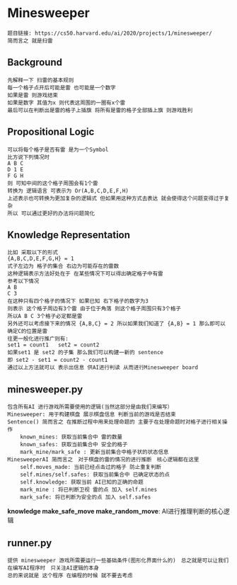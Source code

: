 # Minesweeper
    题目链接: https://cs50.harvard.edu/ai/2020/projects/1/minesweeper/
    简而言之 就是扫雷
## Background 
    先解释一下 扫雷的基本规则 
    每一个格子点开后可能是雷 也可能是一个数字 
    如果是雷 则游戏结束
    如果是数字 其值为x 则代表这周围的一圈有x个雷
    最后可以在判断出是雷的格子上插旗 将所有是雷的格子全部插上旗 则游戏胜利
## Propositional Logic
    可以将每个格子是否有雷 是为一个Symbol
    比方说下列情况时
    A B C 
    D 1 E
    F G H
    则 可知中间的这个格子周围会有1个雷
    转换为 逻辑语言 可表示为 Or(A,B,C,D,E,F,H)
    上述表示也可转换为更加复杂的逻辑式 但如果用这种方式去表达 就会使得这个问题变得过于复杂
    所以 可以通过更好的办法将问题简化
## Knowledge Representation
    比如 采取以下的形式
    {A,B,C,D,E,F,G,H} = 1
    式子左边为 格子的集合 右边为可能存在的雷数
    这种逻辑表示方法好处在于 在某些情况下可以得出确定格子中有雷
    参考以下情况
    A B
    C 3
    在这种只有四个格子的情况下 如果已知 右下格子的数字为3 
    则表示 这个格子周边有3个雷 由于位于角落 则这个格子周围只有3个格子
    所以A B C 3个格子必定都是雷
    另外还可以考虑接下来的情况 {A,B,C} = 2 所以如果我们知道了 {A,B} = 1 那么即可以确定C的位置是雷
    往更一般化进行推广则有:
    set1 = count1   set2 = count2
    如果set1 是 set2 的子集 那么我们可以构建一新的 sentence
    即 set2 - set1 = count2 - count1
    通过以上方法就可以 表示出信息 供AI进行判读 从而进行Minesweeper board 

## minesweeper.py
    包含所有AI 进行游戏所需要使用的逻辑(当然这部分是由我们来编写）
    Minesweeper: 用于构建棋盘 展示棋盘信息 判断当前的游戏是否结束
    Sentence() 简而言之 在推断过程中用来处理命题的 主要于在处理命题时对格子进行相关操作
        known_mines: 获取当前集合中 雷的数量 
        known_safes: 获取当前集合中 安全的格子 
        mark_mine/mark_safe : 更新当前集合中格子状的状态信息 
    MinesweeperAI 简而言之　对于棋盘的雷的情况的进行推断　核心逻辑都在这里　
        self.moves_made: 当前已经点击过的格子 防止重复判断 
        self.mines/self.safes: 获取当前集合中 已确定状态的点
        self.knowledge: 获取当前 AI已知的正确的命题 
        mark_mine : 将已判断卫视 雷的点 加入 self.mines
        mark_safe: 将已判断为安全的点 加入 self.safes
**knowledge make_safe_move make_random_move**: AI进行推理判断的核心逻辑

## runner.py
    提供 minesweeper 游戏所需要运行一些基础条件(图形化界面什么的)　总之就是可以让我们在编写AI程序时　只关注AI逻辑的本身　
    总的来说就是 这个程序 在编程的时候 就不要去考虑


    